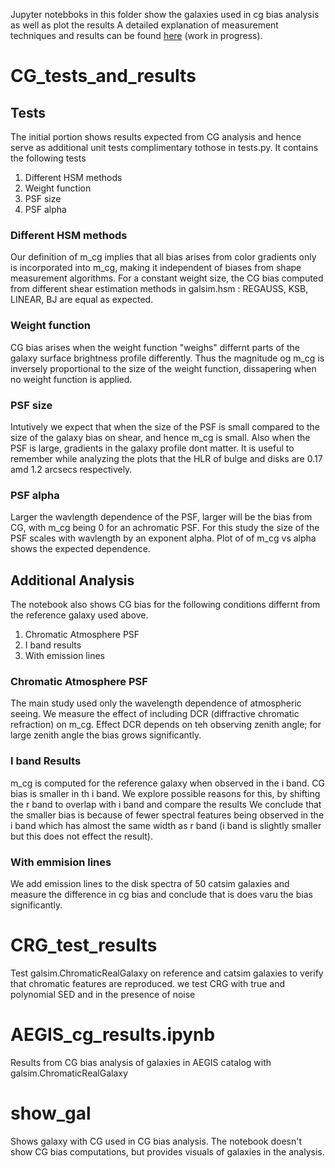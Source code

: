Jupyter notebboks in this folder show the galaxies used in cg bias analysis as well as plot the results
A detailed explanation of measurement techniques and results can be found
[here](https://www.overleaf.com/read/wqztwvtnxhvn) (work in progress).

# CG_tests_and_results

## Tests
The initial portion shows results expected from CG analysis and hence serve as additional unit tests
complimentary tothose in tests.py.
It contains the following tests
1. Different HSM methods
1. Weight function
1. PSF size
1. PSF alpha  

### Different HSM methods
Our definition of m_cg implies that all bias arises from color gradients only is incorporated into m_cg,
making it independent of biases from shape measurement algorithms. For a constant weight size, the CG 
bias computed from different shear estimation methods in galsim.hsm : REGAUSS, KSB, LINEAR, BJ are equal
as expected. 

### Weight function
CG bias arises when the weight function "weighs" differnt parts of the galaxy surface brightness profile
differently. Thus the magnitude og m_cg is inversely proportional to the size of the weight function, 
dissapering when no weight function is applied.

### PSF size
Intutively we expect that when the size of the PSF is small compared to the size of the galaxy bias on 
shear, and hence m_cg is small. Also when the PSF is large, gradients in the galaxy profile dont matter.
It is useful to remember while analyzing the plots that the HLR of bulge and disks are 0.17 amd 1.2 arcsecs
respectively.


### PSF alpha
Larger the wavlength dependence of the PSF, larger will be the bias from CG, with m_cg being 0 for an
achromatic PSF. For this study the size of the PSF scales with wavlength by an exponent alpha. Plot of 
of m_cg vs alpha shows the expected dependence.


## Additional Analysis
The notebook also shows CG bias for the following conditions differnt from the reference galaxy used above.
1. Chromatic Atmosphere PSF
1. I band results
1. With emission lines

### Chromatic Atmosphere PSF
The main study used only the wavelength dependence of atmospheric seeing. We measure the effect of
including DCR (diffractive chromatic refraction) on m_cg. Effect DCR depends on teh observing zenith
angle; for large zenith angle the bias grows significantly.

### I band Results
m_cg is computed for the reference galaxy when observed in the i band. CG bias is smaller in th i band.
We explore possible reasons for this, by shifting the r band to overlap with i band and compare the results
We conclude that the smaller bias is because of fewer spectral features being observed in the i band which has
almost the same width as r band (i band is slightly smaller but this does not effect the result).

### With emmision lines
We add emission lines to the disk spectra of 50 catsim galaxies and measure the difference in cg bias
and conclude that is does varu the bias significantly.

# CRG_test_results
Test galsim.ChromaticRealGalaxy on reference and catsim galaxies to verify that chromatic features
are reproduced. we test CRG with true and polynomial SED and in the presence of noise

# AEGIS_cg_results.ipynb
Results from CG bias analysis of galaxies in AEGIS catalog with galsim.ChromaticRealGalaxy

# show_gal
Shows galaxy with CG used in CG bias analysis. The notebook doesn't show CG bias computations,
but provides visuals of galaxies in the analysis.
